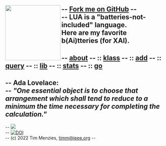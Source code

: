 -- <span id="forkongithub"><a href="https://github.com/timm/shortr#shortrlua--less-but-better-xai-eyes">Fork me on GitHub</a></span>
-- <img align=left width=175   src="ada.png"><br>
-- LUA is a "batteries-not-included" language.<br>Here are my favorite b(Ai)tteries (for XAI).
--   
-- [about](about.html)
-- :: [klass](klass.html)
-- :: [add](add.html)
-- :: [query](query.html)
-- :: [lib](lib.html)
-- :: [stats](stats.html)
-- :: [go](go.html)     
-- 
--  **Ada Lovelace:**    
-- _"One essential object is to choose that arrangement which shall tend to reduce to a minimum the time necessary for completing the calculation."_ 
-- 
-- <a href="https://opensource.org/licenses/BSD-2-Clause"><img  src="https://img.shields.io/badge/License-BSD%202--Clause-orange.svg"></a>   
-- <a href="https://zenodo.org/badge/latestdoi/206205826"> <img  src="https://zenodo.org/badge/206205826.svg" alt="DOI"></a> <br>
-- (c) 2022 Tim Menzies, <timm@ieee.org>
-- <br clear=all>
